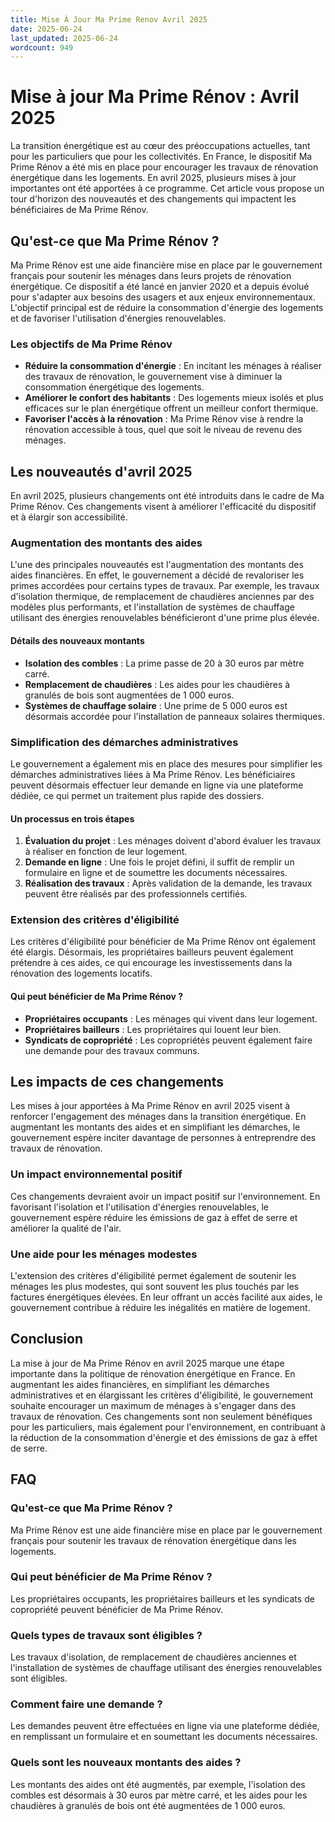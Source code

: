 ```yaml
---
title: Mise À Jour Ma Prime Renov Avril 2025
date: 2025-06-24
last_updated: 2025-06-24
wordcount: 949
---
```


# Mise à jour Ma Prime Rénov : Avril 2025

La transition énergétique est au cœur des préoccupations actuelles, tant pour les particuliers que pour les collectivités. En France, le dispositif Ma Prime Rénov a été mis en place pour encourager les travaux de rénovation énergétique dans les logements. En avril 2025, plusieurs mises à jour importantes ont été apportées à ce programme. Cet article vous propose un tour d'horizon des nouveautés et des changements qui impactent les bénéficiaires de Ma Prime Rénov.

## Qu'est-ce que Ma Prime Rénov ?

Ma Prime Rénov est une aide financière mise en place par le gouvernement français pour soutenir les ménages dans leurs projets de rénovation énergétique. Ce dispositif a été lancé en janvier 2020 et a depuis évolué pour s'adapter aux besoins des usagers et aux enjeux environnementaux. L'objectif principal est de réduire la consommation d'énergie des logements et de favoriser l'utilisation d'énergies renouvelables.

### Les objectifs de Ma Prime Rénov

- **Réduire la consommation d'énergie** : En incitant les ménages à réaliser des travaux de rénovation, le gouvernement vise à diminuer la consommation énergétique des logements.
- **Améliorer le confort des habitants** : Des logements mieux isolés et plus efficaces sur le plan énergétique offrent un meilleur confort thermique.
- **Favoriser l'accès à la rénovation** : Ma Prime Rénov vise à rendre la rénovation accessible à tous, quel que soit le niveau de revenu des ménages.

## Les nouveautés d'avril 2025

En avril 2025, plusieurs changements ont été introduits dans le cadre de Ma Prime Rénov. Ces changements visent à améliorer l'efficacité du dispositif et à élargir son accessibilité.

### Augmentation des montants des aides

L'une des principales nouveautés est l'augmentation des montants des aides financières. En effet, le gouvernement a décidé de revaloriser les primes accordées pour certains types de travaux. Par exemple, les travaux d'isolation thermique, de remplacement de chaudières anciennes par des modèles plus performants, et l'installation de systèmes de chauffage utilisant des énergies renouvelables bénéficieront d'une prime plus élevée.

#### Détails des nouveaux montants

- **Isolation des combles** : La prime passe de 20 à 30 euros par mètre carré.
- **Remplacement de chaudières** : Les aides pour les chaudières à granulés de bois sont augmentées de 1 000 euros.
- **Systèmes de chauffage solaire** : Une prime de 5 000 euros est désormais accordée pour l'installation de panneaux solaires thermiques.

### Simplification des démarches administratives

Le gouvernement a également mis en place des mesures pour simplifier les démarches administratives liées à Ma Prime Rénov. Les bénéficiaires peuvent désormais effectuer leur demande en ligne via une plateforme dédiée, ce qui permet un traitement plus rapide des dossiers.

#### Un processus en trois étapes

1. **Évaluation du projet** : Les ménages doivent d'abord évaluer les travaux à réaliser en fonction de leur logement.
2. **Demande en ligne** : Une fois le projet défini, il suffit de remplir un formulaire en ligne et de soumettre les documents nécessaires.
3. **Réalisation des travaux** : Après validation de la demande, les travaux peuvent être réalisés par des professionnels certifiés.

### Extension des critères d'éligibilité

Les critères d'éligibilité pour bénéficier de Ma Prime Rénov ont également été élargis. Désormais, les propriétaires bailleurs peuvent également prétendre à ces aides, ce qui encourage les investissements dans la rénovation des logements locatifs.

#### Qui peut bénéficier de Ma Prime Rénov ?

- **Propriétaires occupants** : Les ménages qui vivent dans leur logement.
- **Propriétaires bailleurs** : Les propriétaires qui louent leur bien.
- **Syndicats de copropriété** : Les copropriétés peuvent également faire une demande pour des travaux communs.

## Les impacts de ces changements

Les mises à jour apportées à Ma Prime Rénov en avril 2025 visent à renforcer l'engagement des ménages dans la transition énergétique. En augmentant les montants des aides et en simplifiant les démarches, le gouvernement espère inciter davantage de personnes à entreprendre des travaux de rénovation.

### Un impact environnemental positif

Ces changements devraient avoir un impact positif sur l'environnement. En favorisant l'isolation et l'utilisation d'énergies renouvelables, le gouvernement espère réduire les émissions de gaz à effet de serre et améliorer la qualité de l'air.

### Une aide pour les ménages modestes

L'extension des critères d'éligibilité permet également de soutenir les ménages les plus modestes, qui sont souvent les plus touchés par les factures énergétiques élevées. En leur offrant un accès facilité aux aides, le gouvernement contribue à réduire les inégalités en matière de logement.

## Conclusion

La mise à jour de Ma Prime Rénov en avril 2025 marque une étape importante dans la politique de rénovation énergétique en France. En augmentant les aides financières, en simplifiant les démarches administratives et en élargissant les critères d'éligibilité, le gouvernement souhaite encourager un maximum de ménages à s'engager dans des travaux de rénovation. Ces changements sont non seulement bénéfiques pour les particuliers, mais également pour l'environnement, en contribuant à la réduction de la consommation d'énergie et des émissions de gaz à effet de serre.

## FAQ

### Qu'est-ce que Ma Prime Rénov ?

Ma Prime Rénov est une aide financière mise en place par le gouvernement français pour soutenir les travaux de rénovation énergétique dans les logements.

### Qui peut bénéficier de Ma Prime Rénov ?

Les propriétaires occupants, les propriétaires bailleurs et les syndicats de copropriété peuvent bénéficier de Ma Prime Rénov.

### Quels types de travaux sont éligibles ?

Les travaux d'isolation, de remplacement de chaudières anciennes et l'installation de systèmes de chauffage utilisant des énergies renouvelables sont éligibles.

### Comment faire une demande ?

Les demandes peuvent être effectuées en ligne via une plateforme dédiée, en remplissant un formulaire et en soumettant les documents nécessaires.

### Quels sont les nouveaux montants des aides ?

Les montants des aides ont été augmentés, par exemple, l'isolation des combles est désormais à 30 euros par mètre carré, et les aides pour les chaudières à granulés de bois ont été augmentées de 1 000 euros.